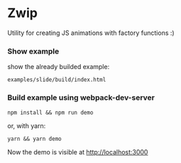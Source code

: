 # Zwip

Utility for creating JS animations with factory functions :)

### Show example

show the already builded example:

```examples/slide/build/index.html```


### Build example using webpack-dev-server

```
npm install && npm run demo
```

or, with yarn:
```
yarn && yarn demo
```
Now the demo is visible at [http://localhost:3000](http://localhost:3000)